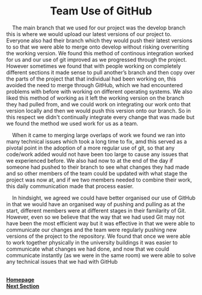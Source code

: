 <h1 align="center"> <b> Team Use of GitHub </b> </h1>

<p>&nbsp;&nbsp;&nbsp;&nbsp;The main branch that we used for our project was the develop branch this is where we would upload our latest versions of our project to. Everyone also had their branch which they would push their latest versions to so that we were able to merge onto develop without risking overwriting the working version. We found this method of continous integration worked for us and our use of git improved as we progressed through the project. However sometimes we found that with people working on completely different sections it made sense to pull another’s branch and then 
copy over the parts of the project that that individual had been working on, this avoided the need to merge through GitHub, 
which we had encountered problems with before with working on different operating systems. We also liked this method of working 
as it left the working version on the branch they had pulled from, and we could work on integrating our work onto that version 
locally and then we would push this version onto our branch. So in this respect we didn't continually integrate every change that was made but we found the method we used work for us as a team.</p>

<p>&nbsp;&nbsp;&nbsp;&nbsp;When it came to merging large overlaps of work we found we ran into many technical issues which took a long time to fix, amd this served as a pivotal point in the adoption of a more regular use of git, so that any code/work added would not have been too large to cause any issues that we experienced before. We also had now to at the end of the day if someone had pushed to their branch to see what changes they had made and so other members of the team could be updated with what stage the project was now at, and if we two members needed to combine their work, this daily communication made that process easier.</p>


<p>&nbsp;&nbsp;&nbsp;&nbsp;In hindsight, we agreed we could have better organised our use of GitHub in that we would have an organised way of pushing and pulling as at the start, different members were at different stages in their familarity of Git. However, even so we believe that the way that we had used Git may not have been the most efficient way but it was effective in that we were able to communicate our changes and the team were regularly pushing new versions of the project to the repository. We found that once we were able to work together physically in the university buildings it was easier to communicate what changes we had done, and now that we could communicate instantly (as we were in the same room) we were able to solve any technical issues that we had with GitHub</p>

<br>
<a href="https://github.com/JaiRanchod/Desk-10-Software-Engineering-Group-Project">
<b>Homepage</b></a>
<br>
<a href="https://github.com/JaiRanchod/Desk-10-Software-Engineering-Group-Project/blob/develop/Documentation%20Notes/Design%20Evaluation.md">
<b>Next Section</b></a>



